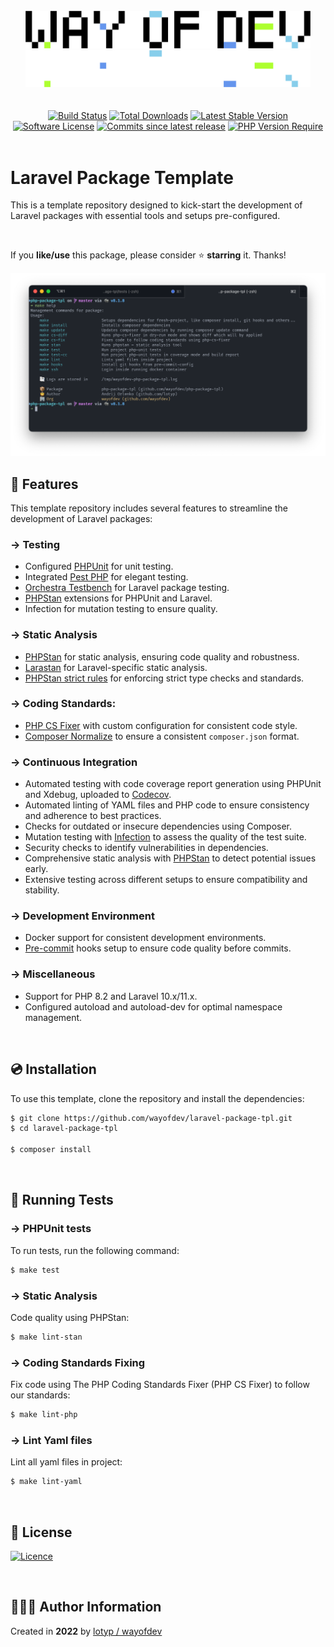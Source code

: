 <br>

<div align="center">
<img width="456" src="https://raw.githubusercontent.com/wayofdev/laravel-package-tpl/master/assets/logo.gh-light-mode-only.png#gh-light-mode-only" alt="WayOfDev Logo for light theme">
<img width="456" src="https://raw.githubusercontent.com/wayofdev/laravel-package-tpl/master/assets/logo.gh-dark-mode-only.png#gh-dark-mode-only" alt="WayOfDev Logo for dark theme">
</div>


<br>

<br>

<div align="center">
<a href="https://github.com/wayofdev/laravel-package-tpl/actions"><img alt="Build Status" src="https://img.shields.io/endpoint.svg?url=https%3A%2F%2Factions-badge.atrox.dev%2Fwayofdev%2Flaravel-package-tpl%2Fbadge&style=flat-square"/></a>
<a href="https://packagist.org/packages/wayofdev/laravel-package-tpl"><img src="https://img.shields.io/packagist/dt/wayofdev/laravel-package-tpl?&style=flat-square" alt="Total Downloads"></a>
<a href="https://packagist.org/packages/wayofdev/laravel-package-tpl"><img src="https://img.shields.io/packagist/v/wayofdev/laravel-package-tpl?&style=flat-square" alt="Latest Stable Version"></a>
<a href="https://packagist.org/packages/wayofdev/laravel-package-tpl"><img src="https://img.shields.io/packagist/l/wayofdev/laravel-package-tpl?style=flat-square&color=blue" alt="Software License"/></a>
<a href="https://packagist.org/packages/wayofdev/laravel-package-tpl"><img alt="Commits since latest release" src="https://img.shields.io/github/commits-since/wayofdev/laravel-package-tpl/latest?style=flat-square"></a>
<a href="https://packagist.org/packages/wayofdev/laravel-package-tpl"><img alt="PHP Version Require" src="https://poser.pugx.org/wayofdev/laravel-package-tpl/require/php?style=flat-square"></a>
</div>
<br>

# Laravel Package Template

This is a template repository designed to kick-start the development of Laravel packages with essential tools and setups pre-configured.

<br>

If you **like/use** this package, please consider ⭐️ **starring** it. Thanks!

![Screenshot](assets/screenshot.png)

## 🚀 Features

This template repository includes several features to streamline the development of Laravel packages:

### → Testing

- Configured [PHPUnit](https://phpunit.de/index.html) for unit testing.
- Integrated [Pest PHP](https://pestphp.com) for elegant testing.
- [Orchestra Testbench](https://packages.tools/testbench.html) for Laravel package testing.
- [PHPStan](https://phpstan.org) extensions for PHPUnit and Laravel.
- Infection for mutation testing to ensure quality.

### → Static Analysis

- [PHPStan](https://phpstan.org) for static analysis, ensuring code quality and robustness.
- [Larastan](https://github.com/larastan/larastan) for Laravel-specific static analysis.
- [PHPStan strict rules](https://github.com/phpstan/phpstan-strict-rules) for enforcing strict type checks and standards.

### → Coding Standards:

- [PHP CS Fixer](https://github.com/wayofdev/php-cs-fixer-config) with custom configuration for consistent code style.
- [Composer Normalize](https://github.com/ergebnis/composer-normalize) to ensure a consistent `composer.json` format.

### → Continuous Integration

- Automated testing with code coverage report generation using PHPUnit and Xdebug, uploaded to [Codecov](https://about.codecov.io).
- Automated linting of YAML files and PHP code to ensure consistency and adherence to best practices.
- Checks for outdated or insecure dependencies using Composer.
- Mutation testing with [Infection](https://github.com/infection/infection) to assess the quality of the test suite.
- Security checks to identify vulnerabilities in dependencies.
- Comprehensive static analysis with [PHPStan](https://phpstan.org) to detect potential issues early.
- Extensive testing across different setups to ensure compatibility and stability.

### → Development Environment

- Docker support for consistent development environments.
- [Pre-commit](https://pre-commit.com) hooks setup to ensure code quality before commits.

### → Miscellaneous

- Support for PHP 8.2 and Laravel 10.x/11.x.
- Configured autoload and autoload-dev for optimal namespace management.

<br>

## 💿 Installation

To use this template, clone the repository and install the dependencies:

```bash
$ git clone https://github.com/wayofdev/laravel-package-tpl.git
$ cd laravel-package-tpl

$ composer install
```

<br>

## 🧪 Running Tests

### → PHPUnit tests

To run tests, run the following command:

```bash
$ make test
```

### → Static Analysis

Code quality using PHPStan:

```bash
$ make lint-stan
```

### → Coding Standards Fixing

Fix code using The PHP Coding Standards Fixer (PHP CS Fixer) to follow our standards:

```bash
$ make lint-php
```

### → Lint Yaml files

Lint all yaml files in project:

```bash
$ make lint-yaml
```

<br>

## 🤝 License

[![Licence](https://img.shields.io/github/license/wayofdev/laravel-package-tpl?style=for-the-badge&color=blue)](./LICENSE.md)

<br>

## 🙆🏼‍♂️ Author Information

Created in **2022** by [lotyp / wayofdev](https://github.com/wayofdev)

<br>
